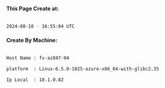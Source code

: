 
   
#### This Page Create at:

```bash

2024-08-10 - 16:55:04 UTC

```

#### Create By Machine:

```bash

Host Name : fv-az847-94

platform  : Linux-6.5.0-1025-azure-x86_64-with-glibc2.35

Ip Local  : 10.1.0.82

```

